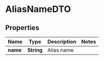 # AliasNameDTO

## Properties
Name | Type | Description | Notes
------------ | ------------- | ------------- | -------------
**name** | **String** | Alias name | 
